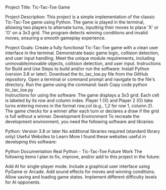Project Title:
Tic-Tac-Toe Game

Project Description:
This project is a simple implementation of the classic Tic-Tac-Toe game using Python. The game is played in the terminal, allowing two players to alternate turns, inputting their moves to place 'X' or 'O' on a 3x3 grid. The program detects winning conditions and invalid moves, ensuring a smooth gameplay experience.

Project Goals:
Create a fully functional Tic-Tac-Toe game with a clean user interface in the terminal.
Demonstrate basic game logic, collision detection, and user input handling.
Meet the unique module requirements, including unmovable/movable objects, collision detection, and user input.
Instructions for Build and Use
Steps to build and/or run the software:
Install Python (version 3.8 or later).
Download the tic_tac_toe.py file from the GitHub repository.
Open a terminal or command prompt and navigate to the file's directory.
Run the game using the command:
bash
Copy code
python tic_tac_toe.py  
Instructions for using the software:
The game displays a 3x3 grid. Each cell is labeled by its row and column index.
Player 1 (X) and Player 2 (O) take turns entering moves in the format row,col (e.g., 1,2 for row 1, column 2).
The game checks for a winner after each turn or declares a draw if the grid is full without a winner.
Development Environment
To recreate the development environment, you need the following software and libraries:

Python: Version 3.8 or later
No additional libraries required (standard library only)
Useful Websites to Learn More
I found these websites useful in developing this software:

Python Documentation
Real Python - Tic-Tac-Toe
Future Work
The following items I plan to fix, improve, and/or add to this project in the future:

 Add AI for single-player mode.
 Include a graphical user interface using PyGame or Arcade.
 Add sound effects for moves and winning conditions.
 Allow saving and loading game states.
 Implement different difficulty levels for AI opponents.
